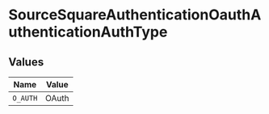 # SourceSquareAuthenticationOauthAuthenticationAuthType


## Values

| Name     | Value    |
| -------- | -------- |
| `O_AUTH` | OAuth    |